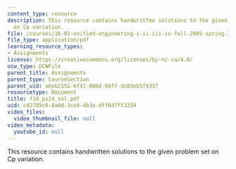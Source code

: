 ```yaml
---
content_type: resource
description: This resource contains handwritten solutions to the given problem set
  on Cp variation.
file: /courses/16-01-unified-engineering-i-ii-iii-iv-fall-2005-spring-2006/cd2789c68a0d3ce84b3adff6d7ff3254_f19_ps14_sol.pdf
file_type: application/pdf
learning_resource_types:
- Assignments
license: https://creativecommons.org/licenses/by-nc-sa/4.0/
ocw_type: OCWFile
parent_title: Assignments
parent_type: CourseSection
parent_uid: a6eb2151-6f41-806d-94ff-dc83eb5f4337
resourcetype: Document
title: f19_ps14_sol.pdf
uid: cd2789c6-8a0d-3ce8-4b3a-dff6d7ff3254
video_files:
  video_thumbnail_file: null
video_metadata:
  youtube_id: null
---
```

This resource contains handwritten solutions to the given problem set on Cp variation.